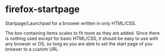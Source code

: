 # firefox-startpage
Startpage/Launchpad for a broswer written in only HTML/CSS.

The box containing items scales to fit more as they are added. Since there is nothing used except for basic HTML/CSS, it should be easy to use with any browser or OS, so long as you are able to set the start page of you browser to a custom URL.
